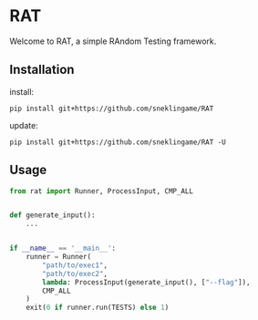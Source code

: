 # RAT
Welcome to RAT, a simple RAndom Testing framework.

## Installation

install:
```console
pip install git+https://github.com/sneklingame/RAT
```

update:
```console
pip install git+https://github.com/sneklingame/RAT -U
```

## Usage
```python
from rat import Runner, ProcessInput, CMP_ALL


def generate_input():
    ...


if __name__ == '__main__':
    runner = Runner(
        "path/to/exec1",
        "path/to/exec2",
        lambda: ProcessInput(generate_input(), ["--flag"]),
        CMP_ALL
    )
    exit(0 if runner.run(TESTS) else 1)
```

